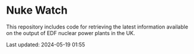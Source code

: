 # Nuke Watch

This repository includes code for retrieving the latest information available on the output of EDF nuclear power plants in the UK.

Last updated: 2024-05-19 01:55